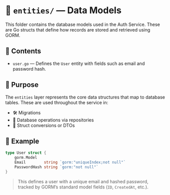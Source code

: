 # 🧬 `entities/` — Data Models

This folder contains the database models used in the Auth Service. These are Go structs that define how records are stored and retrieved using GORM.

## 📁 Contents

- `user.go` — Defines the `User` entity with fields such as email and password hash.

## 🧠 Purpose

The `entities` layer represents the core data structures that map to database tables. These are used throughout the service in:

- 🛠️ Migrations
- 💾 Database operations via repositories
- 🔄 Struct conversions or DTOs

## 🧱 Example

```go
type User struct {
	gorm.Model
	Email        string `gorm:"uniqueIndex;not null"`
	PasswordHash string `gorm:"not null"`
}
```

> This defines a user with a unique email and hashed password, tracked by GORM’s standard model fields (`ID`, `CreatedAt`, etc.).
